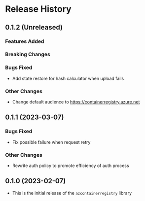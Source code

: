 # Release History

## 0.1.2 (Unreleased)

### Features Added

### Breaking Changes

### Bugs Fixed
* Add state restore for hash calculator when upload fails

### Other Changes
* Change default audience to https://containerregistry.azure.net

## 0.1.1 (2023-03-07)

### Bugs Fixed
* Fix possible failure when request retry

### Other Changes
* Rewrite auth policy to promote efficiency of auth process

## 0.1.0 (2023-02-07)

* This is the initial release of the `azcontainerregistry` library
